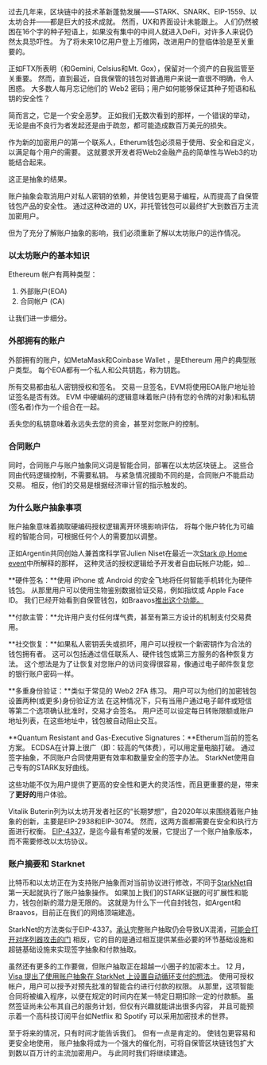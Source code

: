 过去几年来，区块链中的技术革新蓬勃发展——STARK、SNARK、EIP-1559、以太坊合并——都是巨大的技术成就。 然而，UX和界面设计未能跟上。 人们仍然被困在16个字的种子短语上，如果没有集中的中间人就进入DeFi，对许多人来说仍然太具恐吓性。 为了将未来10亿用户登上万维网，改进用户的登临体验是至关重要的。

正如FTX所表明（和Gemini, Celsius和Mt. Gox），保留对一个资产的自我监管至关重要。 然而，直到最近，自我保管的钱包对普通用户来说一直很不明确，令人困惑。 大多数人每月忘记他们的 Web2 密码；用户如何能够保证其种子短语和私钥的安全性？

简而言之，它是一个安全恶梦。 正如我们无数次看到的那样，一个错误的举动，无论是由不良行为者发起还是由于疏忽，都可能造成数百万美元的损失。

作为新的加密用户的第一个联系人，Etherum钱包必须易于使用、安全和自定义，以满足每个用户的需要。 这就要求开发者将Web2金融产品的简单性与Web3的功能结合起来。

这正是抽象的结果。

账户抽象会取消用户对私人密钥的依赖，并使钱包更易于编程，从而提高了自保管钱包产品的安全性。 通过这种改进的 UX，非托管钱包可以最终扩大到数百万主流加密用户。

但为了充分了解账户抽象的影响，我们必须重新了解以太坊账户的运作情况。

### 以太坊账户的基本知识

Ethereum 帐户有两种类型：

1. 外部账户(EOA)
2. 合同帐户 (CA)

让我们进一步细分。

### 外部拥有的账户

外部拥有的账户，如MetaMask和Coinbase Wallet ，是Ethereum 用户的典型账户类型。 每个EOA都有一个私人和公共钥匙，称为钥匙。

所有交易都由私人密钥授权和签名。 交易一旦签名，EVM将使用EOA账户地址验证签名是否有效。 EVM 中硬编码的逻辑意味着账户(持有您的令牌的对象)和私钥(签名者)作为一个组合在一起。

丢失您的私钥意味着永远失去您的资金，甚至对您账户的控制。

### 合同账户

同时，合同账户与账户抽象同义词是智能合同，部署在以太坊区块链上。 这些合同由代码逻辑控制，不需要私钥。 与紧急情况援助不同的是，合同账户不能启动交易。 相反，他们的交易是根据经济审计官的指示触发的。

### 为什么账户抽象事项

账户抽象意味着摘取硬编码授权逻辑离开环境影响评估， 将每个账户转化为可编程的智能合同，可根据任何个人的需要加以调整。

正如Argentin共同创始人兼首席科学官Julien Niset在最近一次[Stark @ Home event](https://www.crowdcast.io/e/7olimxqv)中所解释的那样， 这种灵活的授权逻辑给予开发者自由玩帐户功能，如…

**硬件签名：**使用 iPhone 或 Android 的安全飞地将任何智能手机转化为硬件钱包。 从那里用户可以使用生物鉴别数据验证交易，例如指纹或 Apple Face ID。 我们已经开始看到自保管钱包，如Braavos[推出这个功能。](https://medium.com/@braavos_starknet_wallet/hardware-signer-the-last-innovation-for-wallet-crypto-everyday-users-7e1974f93944)

**付款主管：**允许用户支付任何煤气费，甚至有第三方设计的机制支付交易费用。

**社交恢复：**如果私人密钥丢失或损坏，用户可以授权一个新密钥作为合法的钱包拥有者。 这可以包括通过信任联系人、硬件钱包或第三方服务的各种恢复方法。 这个想法是为了让恢复对您账户的访问变得很容易，像通过电子邮件恢复您的银行账户密码一样。

**多重身份验证：**类似于常见的 Web2 2FA 练习。 用户可以为他们的加密钱包设置两种(或更多)身份验证方法 在这种情况下，只有当用户通过电子邮件或短信等第二个选项确认批准时，交易才会签名。 用户还可以设定每日转账限额或账户地址列表，在这些地址中，钱包被自动阻止交互。

**Quantum Resistant and Gas-Executive Signatures：**Etherum当前的签名方案。 ECDSA在计算上很广（即：较高的气体费），可以用定量电脑打破。 通过签字抽象，不同账户合同使用更有效率和数量安全的签字办法。 StarkNet使用自己专有的STARK友好曲线。

这些功能不仅为用户提供了更高的安全性和更大的灵活性，而且更重要的是，带来了**更好的**用户体验。

Vitalik Buterin列为以太坊开发者社区的“长期梦想”，自2020年以来围绕着账户抽象的创新，主要是EIP-2938和EIP-3074。 然而，这两方面都需要在安全和执行方面进行权衡。 [EIP-4337](https://github.com/ethereum/EIPs/blob/3fd65b1a782912bfc18cb975c62c55f733c7c96e/EIPS/eip-4337.md)，是迄今最有希望的发展，它提出了一个账户抽象版本，而不需要修改以太坊协议。

### **账户摘要和 Starknet**

比特币和以太坊正在为支持账户抽象而对当前协议进行修改，不同于[StarkNet](https://starkware.co/starknet/)自第一天起就执行了账户抽象操作。 如果加上我们的STARK证据的可扩展性和能力，钱包创新的潜力是无限的。 这就是为什么下一代自封钱包，如Argent和Braavos，目前正在我们的网络顶端建造。

StarkNet的方法类似于EIP-4337。[承认](https://community.starknet.io/t/starknet-account-abstraction-model-part-1/781)完整账户抽取仍会导致UX混淆，[可能会打开对序列器攻击的门](https://github.com/ethereum/EIPs/blob/master/EIPS/eip-4337.md#rationale) 相反，它的目的是通过相互提供某些必要的环节基础设施和超链基础设施来实现签字抽象和付款抽取。

虽然还有更多的工作要做，但账户抽取正在超越一小圈子的加密本土。 12 月，[Visa 提出了使用账户抽象在 StarkNet 上设置自动循环支付的想法](https://www.coindesk.com/tech/2023/01/11/ethereum-upgrade-could-make-it-harder-to-lose-all-your-crypto/)。 使用可授权帐户，用户可以授予对预先批准的智能合约进行付款的权限。 从那里，这项智能合同将被编入程序，以便在规定的时间内在某一特定日期扣除一定的付款额。 虽然签证尚未公布其自己的服务计划，但仅有兴趣就能讲出很多内容， 并且可能预示着一个高科技订阅平台如Netflix 和 Spotify 可以采用加密技术的世界。

至于将来的情况，只有时间才能告诉我们。 但有一点是肯定的。 使钱包更容易和更安全地使用， 账户抽象将成为一个强大的催化剂，可将自保管区块链钱包扩大到数以百万计的主流加密用户。 与此同时我们将继续建造。